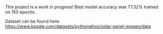 This project is a work in progress! Best model accuracy was 77.32% trained on 150 epochs.

Dataset can be found here: https://www.kaggle.com/datasets/pythonafroz/solar-panel-images/data
